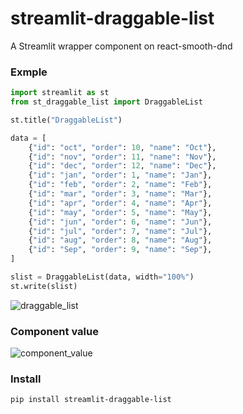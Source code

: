 # streamlit-draggable-list
A Streamlit wrapper component on react-smooth-dnd

### Exmple
```python
import streamlit as st
from st_draggable_list import DraggableList

st.title("DraggableList")

data = [
    {"id": "oct", "order": 10, "name": "Oct"},
    {"id": "nov", "order": 11, "name": "Nov"},
    {"id": "dec", "order": 12, "name": "Dec"},
    {"id": "jan", "order": 1, "name": "Jan"},
    {"id": "feb", "order": 2, "name": "Feb"},
    {"id": "mar", "order": 3, "name": "Mar"},
    {"id": "apr", "order": 4, "name": "Apr"},
    {"id": "may", "order": 5, "name": "May"},
    {"id": "jun", "order": 6, "name": "Jun"},
    {"id": "jul", "order": 7, "name": "Jul"},
    {"id": "aug", "order": 8, "name": "Aug"},
    {"id": "Sep", "order": 9, "name": "Sep"},
]

slist = DraggableList(data, width="100%")
st.write(slist)
```
![draggable_list](./draggable_list.png)

### Component value
![component_value](./component_value.png)

### Install
```
pip install streamlit-draggable-list
```
